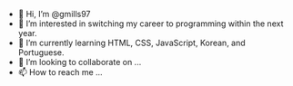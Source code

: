 - 👋 Hi, I’m @gmills97
- 👀 I’m interested in switching my career to programming within the next year.
- 🌱 I’m currently learning HTML, CSS, JavaScript, Korean, and Portuguese.
- 💞️ I’m looking to collaborate on ...
- 📫 How to reach me ...

<!---
gmills97/gmills97 is a ✨ special ✨ repository because its `README.md` (this file) appears on your GitHub profile.
You can click the Preview link to take a look at your changes.
--->
